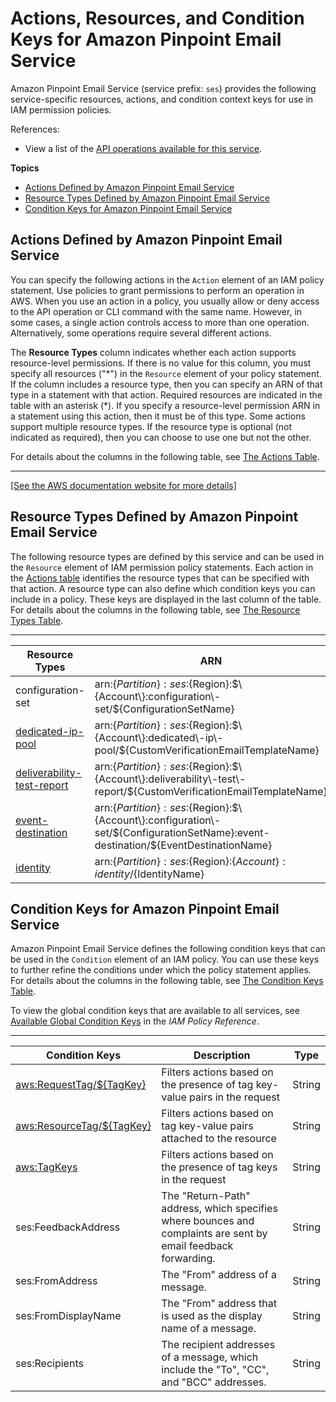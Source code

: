 # Actions, Resources, and Condition Keys for Amazon Pinpoint Email Service<a name="list_amazonpinpointemailservice"></a>

Amazon Pinpoint Email Service \(service prefix: `ses`\) provides the following service\-specific resources, actions, and condition context keys for use in IAM permission policies\.

References:
+ View a list of the [API operations available for this service](https://docs.aws.amazon.com/pinpoint-email/latest/APIReference/)\.

**Topics**
+ [Actions Defined by Amazon Pinpoint Email Service](#amazonpinpointemailservice-actions-as-permissions)
+ [Resource Types Defined by Amazon Pinpoint Email Service](#amazonpinpointemailservice-resources-for-iam-policies)
+ [Condition Keys for Amazon Pinpoint Email Service](#amazonpinpointemailservice-policy-keys)

## Actions Defined by Amazon Pinpoint Email Service<a name="amazonpinpointemailservice-actions-as-permissions"></a>

You can specify the following actions in the `Action` element of an IAM policy statement\. Use policies to grant permissions to perform an operation in AWS\. When you use an action in a policy, you usually allow or deny access to the API operation or CLI command with the same name\. However, in some cases, a single action controls access to more than one operation\. Alternatively, some operations require several different actions\.

The **Resource Types** column indicates whether each action supports resource\-level permissions\. If there is no value for this column, you must specify all resources \("\*"\) in the `Resource` element of your policy statement\. If the column includes a resource type, then you can specify an ARN of that type in a statement with that action\. Required resources are indicated in the table with an asterisk \(\*\)\. If you specify a resource\-level permission ARN in a statement using this action, then it must be of this type\. Some actions support multiple resource types\. If the resource type is optional \(not indicated as required\), then you can choose to use one but not the other\.

For details about the columns in the following table, see [The Actions Table](reference_policies_actions-resources-contextkeys.md#actions_table)\.


****  
[\[See the AWS documentation website for more details\]](http://docs.aws.amazon.com/IAM/latest/UserGuide/list_amazonpinpointemailservice.html)

## Resource Types Defined by Amazon Pinpoint Email Service<a name="amazonpinpointemailservice-resources-for-iam-policies"></a>

The following resource types are defined by this service and can be used in the `Resource` element of IAM permission policy statements\. Each action in the [Actions table](#amazonpinpointemailservice-actions-as-permissions) identifies the resource types that can be specified with that action\. A resource type can also define which condition keys you can include in a policy\. These keys are displayed in the last column of the table\. For details about the columns in the following table, see [The Resource Types Table](reference_policies_actions-resources-contextkeys.md#resources_table)\.


****  

| Resource Types | ARN | Condition Keys | 
| --- | --- | --- | 
|   configuration\-set  |  arn:$\{Partition\}:ses:$\{Region\}:$\{Account\}:configuration\-set/$\{ConfigurationSetName\}  |   [ aws:ResourceTag/$\{TagKey\} ](#amazonpinpointemailservice-aws_ResourceTag___TagKey_)   | 
|   [ dedicated\-ip\-pool ](https://docs.aws.amazon.com/pinpoint-email/latest/APIReference/API_DedicatedIp.html)  |  arn:$\{Partition\}:ses:$\{Region\}:$\{Account\}:dedicated\-ip\-pool/$\{CustomVerificationEmailTemplateName\}  |   [ aws:ResourceTag/$\{TagKey\} ](#amazonpinpointemailservice-aws_ResourceTag___TagKey_)   | 
|   [ deliverability\-test\-report ](https://docs.aws.amazon.com/pinpoint-email/latest/APIReference/API_DeliverabilityTestReport.html)  |  arn:$\{Partition\}:ses:$\{Region\}:$\{Account\}:deliverability\-test\-report/$\{CustomVerificationEmailTemplateName\}  |   [ aws:ResourceTag/$\{TagKey\} ](#amazonpinpointemailservice-aws_ResourceTag___TagKey_)   | 
|   [ event\-destination ](https://docs.aws.amazon.com/pinpoint-email/latest/APIReference/API_EventDestination.html)  |  arn:$\{Partition\}:ses:$\{Region\}:$\{Account\}:configuration\-set/$\{ConfigurationSetName\}:event\-destination/$\{EventDestinationName\}  |  | 
|   [ identity ](https://docs.aws.amazon.com/pinpoint-email/latest/APIReference/API_IdentityInfo.html)  |  arn:$\{Partition\}:ses:$\{Region\}:$\{Account\}:identity/$\{IdentityName\}  |   [ aws:ResourceTag/$\{TagKey\} ](#amazonpinpointemailservice-aws_ResourceTag___TagKey_)   | 

## Condition Keys for Amazon Pinpoint Email Service<a name="amazonpinpointemailservice-policy-keys"></a>

Amazon Pinpoint Email Service defines the following condition keys that can be used in the `Condition` element of an IAM policy\. You can use these keys to further refine the conditions under which the policy statement applies\. For details about the columns in the following table, see [The Condition Keys Table](reference_policies_actions-resources-contextkeys.md#context_keys_table)\.

To view the global condition keys that are available to all services, see [Available Global Condition Keys](reference_policies_condition-keys.html#AvailableKeys) in the *IAM Policy Reference*\.


****  

| Condition Keys | Description | Type | 
| --- | --- | --- | 
|   [ aws:RequestTag/$\{TagKey\} ](https://docs.aws.amazon.com/IAM/latest/UserGuide/reference_policies_condition-keys.html#condition-keys-requesttag)  | Filters actions based on the presence of tag key\-value pairs in the request | String | 
|   [ aws:ResourceTag/$\{TagKey\} ](https://docs.aws.amazon.com/IAM/latest/UserGuide/reference_policies_condition-keys.html#condition-keys-resourcetag)  | Filters actions based on tag key\-value pairs attached to the resource | String | 
|   [ aws:TagKeys ](https://docs.aws.amazon.com/IAM/latest/UserGuide/reference_policies_condition-keys.html#condition-keys-tagkeys)  | Filters actions based on the presence of tag keys in the request | String | 
|   ses:FeedbackAddress  | The "Return\-Path" address, which specifies where bounces and complaints are sent by email feedback forwarding\. | String | 
|   ses:FromAddress  | The "From" address of a message\. | String | 
|   ses:FromDisplayName  | The "From" address that is used as the display name of a message\. | String | 
|   ses:Recipients  | The recipient addresses of a message, which include the "To", "CC", and "BCC" addresses\. | String | 
